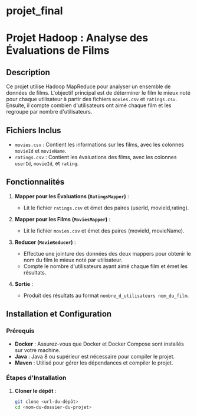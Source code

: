 # projet_final
# Projet Hadoop : Analyse des Évaluations de Films

## Description

Ce projet utilise Hadoop MapReduce pour analyser un ensemble de données de films. L'objectif principal est de déterminer le film le mieux noté pour chaque utilisateur à partir des fichiers `movies.csv` et `ratings.csv`. Ensuite, il compte combien d'utilisateurs ont aimé chaque film et les regroupe par nombre d'utilisateurs.

## Fichiers Inclus

- `movies.csv` : Contient les informations sur les films, avec les colonnes `movieId` et `movieName`.
- `ratings.csv` : Contient les évaluations des films, avec les colonnes `userId`, `movieId`, et `rating`.

## Fonctionnalités

1. **Mapper pour les Évaluations (`RatingsMapper`)** : 
   - Lit le fichier `ratings.csv` et émet des paires (userId, movieId,rating).

2. **Mapper pour les Films (`MoviesMapper`)** : 
   - Lit le fichier `movies.csv` et émet des paires (movieId, movieName).

3. **Reducer (`MovieReducer`)** : 
   - Effectue une jointure des données des deux mappers pour obtenir le nom du film le mieux noté par utilisateur.
   - Compte le nombre d'utilisateurs ayant aimé chaque film et émet les résultats.

4. **Sortie** : 
   - Produit des résultats au format `nombre_d_utilisateurs nom_du_film`.

## Installation et Configuration

### Prérequis

- **Docker** : Assurez-vous que Docker et Docker Compose sont installés sur votre machine.
- **Java** : Java 8 ou supérieur est nécessaire pour compiler le projet.
- **Maven** : Utilisé pour gérer les dépendances et compiler le projet.

### Étapes d'Installation

1. **Cloner le dépôt** :
   ```bash
   git clone <url-du-dépôt>
   cd <nom-du-dossier-du-projet>
